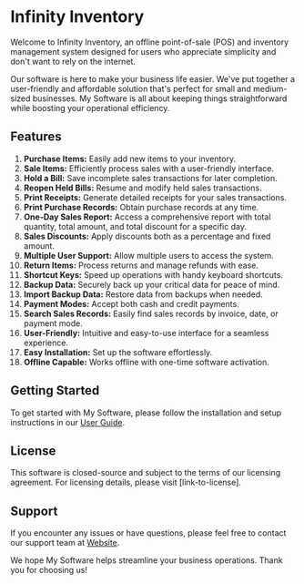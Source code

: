 # Infinity Inventory

Welcome to Infinity Inventory, an offline point-of-sale (POS) and inventory management system designed for users who appreciate simplicity and don't want to rely on the internet. 

Our software is here to make your business life easier. We've put together a user-friendly and affordable solution that's perfect for small and medium-sized businesses. My Software is all about keeping things straightforward while boosting your operational efficiency.

## Features

1. **Purchase Items:** Easily add new items to your inventory.
2. **Sale Items:** Efficiently process sales with a user-friendly interface.
3. **Hold a Bill:** Save incomplete sales transactions for later completion.
4. **Reopen Held Bills:** Resume and modify held sales transactions.
5. **Print Receipts:** Generate detailed receipts for your sales transactions.
6. **Print Purchase Records:** Obtain purchase records at any time.
7. **One-Day Sales Report:** Access a comprehensive report with total quantity, total amount, and total discount for a specific day.
8. **Sales Discounts:** Apply discounts both as a percentage and fixed amount.
9. **Multiple User Support:** Allow multiple users to access the system.
10. **Return Items:** Process returns and manage refunds with ease.
11. **Shortcut Keys:** Speed up operations with handy keyboard shortcuts.
12. **Backup Data:** Securely back up your critical data for peace of mind.
13. **Import Backup Data:** Restore data from backups when needed.
14. **Payment Modes:** Accept both cash and credit payments.
15. **Search Sales Records:** Easily find sales records by invoice, date, or payment mode.
16. **User-Friendly:** Intuitive and easy-to-use interface for a seamless experience.
17. **Easy Installation:** Set up the software effortlessly.
18. **Offline Capable:** Works offline with one-time software activation.

## Getting Started

To get started with My Software, please follow the installation and setup instructions in our [User Guide](link-to-user-guide).

## License

This software is closed-source and subject to the terms of our licensing agreement. For licensing details, please visit [link-to-license].

## Support

If you encounter any issues or have questions, please feel free to contact our support team at [Website](https://infinitysofthint.com/contact-us).

We hope My Software helps streamline your business operations. Thank you for choosing us!
